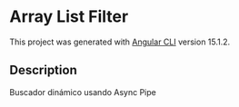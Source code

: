 # Array List Filter

This project was generated with [Angular CLI](https://github.com/angular/angular-cli) version 15.1.2.

## Description
Buscador dinámico usando Async Pipe
